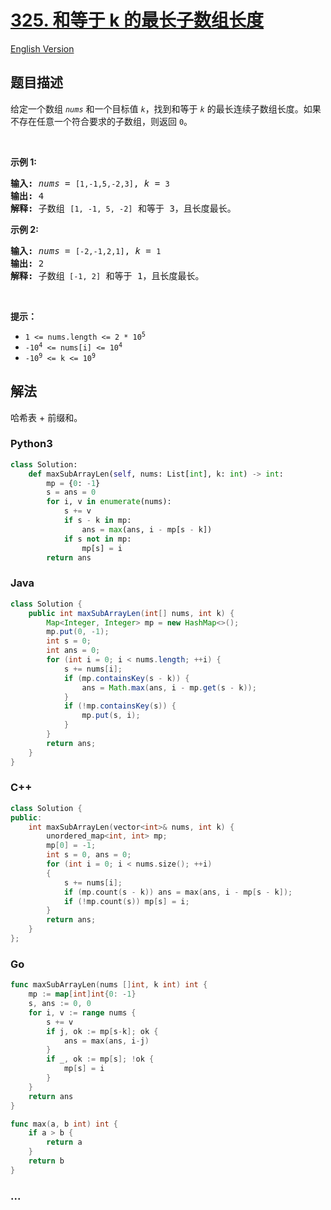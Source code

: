 # [325. 和等于 k 的最长子数组长度](https://leetcode-cn.com/problems/maximum-size-subarray-sum-equals-k)

[English Version](/solution/0300-0399/0325.Maximum%20Size%20Subarray%20Sum%20Equals%20k/README_EN.md)

## 题目描述

<!-- 这里写题目描述 -->

<p>给定一个数组 <code><em>nums</em></code> 和一个目标值 <code><em>k</em></code>，找到和等于<em> <code>k</code> </em>的最长连续子数组长度。如果不存在任意一个符合要求的子数组，则返回 <code>0</code>。</p>

<p>&nbsp;</p>

<p><strong>示例 1:</strong></p>

<pre>
<strong>输入: </strong><em>nums</em> = <code>[1,-1,5,-2,3]</code>, <em>k</em> = <code>3</code>
<strong>输出: </strong>4 
<strong>解释: </strong>子数组 <code>[1, -1, 5, -2]</code> 和等于 3，且长度最长。
</pre>

<p><strong>示例 2:</strong></p>

<pre>
<strong>输入: </strong><em>nums</em> = <code>[-2,-1,2,1]</code>, <em>k</em> = <code>1</code>
<strong>输出: </strong>2 <strong>
解释: </strong>子数组<code> [-1, 2]</code> 和等于 1，且长度最长。</pre>

<p>&nbsp;</p>

<p><strong>提示：</strong></p>

<ul>
	<li><code>1 &lt;= nums.length &lt;= 2 * 10<sup>5</sup></code></li>
	<li><code>-10<sup>4</sup>&nbsp;&lt;= nums[i] &lt;= 10<sup>4</sup></code></li>
	<li><code>-10<sup>9</sup>&nbsp;&lt;= k &lt;= 10<sup>9</sup></code></li>
</ul>

## 解法

<!-- 这里可写通用的实现逻辑 -->

哈希表 + 前缀和。

<!-- tabs:start -->

### **Python3**

<!-- 这里可写当前语言的特殊实现逻辑 -->

```python
class Solution:
    def maxSubArrayLen(self, nums: List[int], k: int) -> int:
        mp = {0: -1}
        s = ans = 0
        for i, v in enumerate(nums):
            s += v
            if s - k in mp:
                ans = max(ans, i - mp[s - k])
            if s not in mp:
                mp[s] = i
        return ans
```

### **Java**

<!-- 这里可写当前语言的特殊实现逻辑 -->

```java
class Solution {
    public int maxSubArrayLen(int[] nums, int k) {
        Map<Integer, Integer> mp = new HashMap<>();
        mp.put(0, -1);
        int s = 0;
        int ans = 0;
        for (int i = 0; i < nums.length; ++i) {
            s += nums[i];
            if (mp.containsKey(s - k)) {
                ans = Math.max(ans, i - mp.get(s - k));
            }
            if (!mp.containsKey(s)) {
                mp.put(s, i);
            }
        }
        return ans;
    }
}
```

### **C++**

```cpp
class Solution {
public:
    int maxSubArrayLen(vector<int>& nums, int k) {
        unordered_map<int, int> mp;
        mp[0] = -1;
        int s = 0, ans = 0;
        for (int i = 0; i < nums.size(); ++i)
        {
            s += nums[i];
            if (mp.count(s - k)) ans = max(ans, i - mp[s - k]);
            if (!mp.count(s)) mp[s] = i;
        }
        return ans;
    }
};
```

### **Go**

```go
func maxSubArrayLen(nums []int, k int) int {
	mp := map[int]int{0: -1}
	s, ans := 0, 0
	for i, v := range nums {
		s += v
		if j, ok := mp[s-k]; ok {
			ans = max(ans, i-j)
		}
		if _, ok := mp[s]; !ok {
			mp[s] = i
		}
	}
	return ans
}

func max(a, b int) int {
	if a > b {
		return a
	}
	return b
}
```

### **...**

```

```

<!-- tabs:end -->
